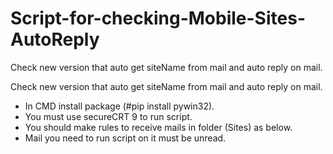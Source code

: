 # Script-for-checking-Mobile-Sites-AutoReply
Check new version that auto get siteName from mail and auto reply on mail.


Check new version that auto get siteName from mail and auto reply on mail.
-	In CMD install package (#pip install pywin32).
-	You must use secureCRT 9 to run script.
-	You should make rules to receive mails in folder (Sites) as below.
-	Mail you need to run script on it must be unread.
